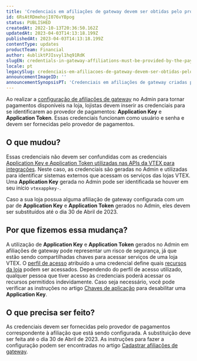 ```yaml
---
title: 'Credenciais em afiliações de gateway devem ser obtidas pelo provedor de pagamentos'
id: 6RsAtRDmehojI076vYBpog
status: PUBLISHED
createdAt: 2022-10-13T20:36:50.162Z
updatedAt: 2023-04-03T14:13:18.199Z
publishedAt: 2023-04-03T14:13:18.199Z
contentType: updates
productTeam: Financial
author: 4ubliktPJIsvyl1hq91RdK
slugEN: credentials-in-gateway-affiliations-must-be-provided-by-the-payment-provider
locale: pt
legacySlug: credenciais-em-afiliacoes-de-gateway-devem-ser-obtidas-pelo-provedor-de
announcementImageID: ''
announcementSynopsisPT: 'Credenciais em afiliações de gateway criadas pelo Admin devem ser substituídas até 31/10 por questões de segurança'
---
```


Ao realizar a [configuração de afiliações de gateway](https://help.vtex.com/pt/tutorial/afiliacoes-de-gateway--tutorials_444) no Admin para tornar pagamentos disponíveis na loja, lojistas devem inserir as credenciais para se identificarem ao provedor de pagamentos: **Application Key** e **Application Token**. Essas credenciais funcionam como usuário e senha e devem ser fornecidas pelo provedor de pagamentos.

## O que mudou?

Essas credenciais não devem ser confundidas com as credenciais [Application Key e Application Token utilizadas nas APIs da VTEX para integrações](https://help.vtex.com/pt/tutorial/chaves-de-aplicacao--2iffYzlvvz4BDMr6WGUtet). Neste caso, as credenciais são geradas no Admin e utilizadas para identificar sistemas externos que acessam os serviços das lojas VTEX. Uma **Application Key** gerada no Admin pode ser identificada se houver em seu início `vtexappkey-`.

Caso a sua loja possua alguma afiliação de gateway configurada com um par de **Application Key** e **Application Token** gerados no Admin, eles devem ser substituídos até o dia 30 de Abril de 2023.

## Por que fizemos essa mudança?

A utilização de **Application Key** e **Application Token** gerados no Admin em afiliações de gateway pode representar um risco de segurança, já que estão sendo compartilhadas chaves para acessar serviços de uma loja VTEX. O [perfil de acesso](https://help.vtex.com/pt/tutorial/perfis-de-acesso--7HKK5Uau2H6wxE1rH5oRbc) atribuído a uma credencial define quais [recursos da loja](https://help.vtex.com/pt/tutorial/recursos-do-license-manager--3q6ztrC8YynQf6rdc6euk3) podem ser acessados. Dependendo do perfil de acesso utilizado, qualquer pessoa que tiver acesso às credenciais poderá acessar os recursos permitidos indevidamente. Caso seja necessário, você pode verificar as instruções no artigo [Chaves de aplicação](https://help.vtex.com/pt/tutorial/chaves-de-aplicacao--2iffYzlvvz4BDMr6WGUtet#ativar-ou-desativar-chaves-de-aplicacao) para desabilitar uma **Application Key**.

## O que precisa ser feito?

As credenciais devem ser fornecidas pelo provedor de pagamentos correspondente à afiliação que está sendo configurada. A substituição deve ser feita até o dia 30 de Abril de 2023. As instruções para fazer a configuração podem ser encontradas no artigo [Cadastrar afiliações de gateway](https://help.vtex.com/pt/tutorial/afiliacoes-de-gateway--tutorials_444).

